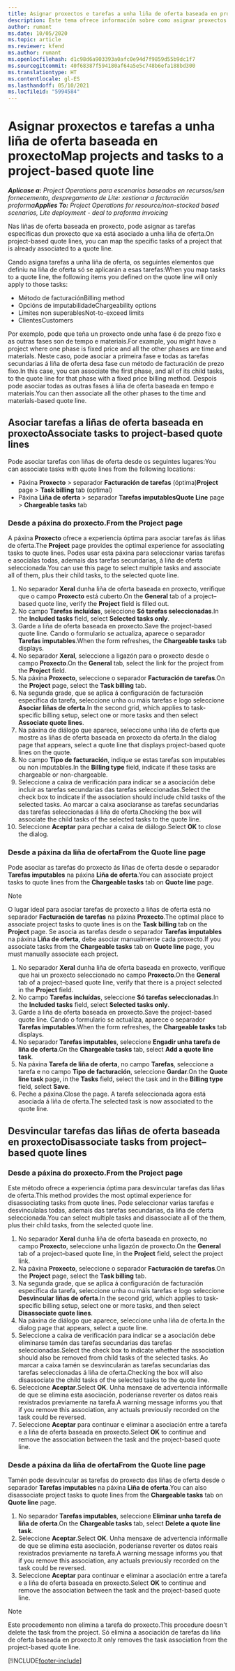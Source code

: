 ```yaml
---
title: Asignar proxectos e tarefas a unha liña de oferta baseada en proxecto
description: Este tema ofrece información sobre como asignar proxectos e tarefas a unha liña de tarefa baseada en proxecto.
author: rumant
ms.date: 10/05/2020
ms.topic: article
ms.reviewer: kfend
ms.author: rumant
ms.openlocfilehash: d1c98d6a903393a0afc0e94d7f9859d55b9dc1f7
ms.sourcegitcommit: 40f68387f594180af64a5e5c748b6efa188bd300
ms.translationtype: HT
ms.contentlocale: gl-ES
ms.lasthandoff: 05/10/2021
ms.locfileid: "5994584"
---
```

# <a name="map-projects-and-tasks-to-a-project-based-quote-line"></a><span data-ttu-id="bcbce-103">Asignar proxectos e tarefas a unha liña de oferta baseada en proxecto</span><span class="sxs-lookup"><span data-stu-id="bcbce-103">Map projects and tasks to a project-based quote line</span></span>

<span data-ttu-id="bcbce-104">_**Aplícase a:** Project Operations para escenarios baseados en recursos/sen fornecemento, despregamento de Lite: xestionar a facturación proforma_</span><span class="sxs-lookup"><span data-stu-id="bcbce-104">_**Applies To:** Project Operations for resource/non-stocked based scenarios, Lite deployment - deal to proforma invoicing_</span></span>

<span data-ttu-id="bcbce-105">Nas liñas de oferta baseada en proxecto, pode asignar as tarefas específicas dun proxecto que xa está asociado a unha liña de oferta.</span><span class="sxs-lookup"><span data-stu-id="bcbce-105">On project-based quote lines, you can map the specific tasks of a project that is already associated to a quote line.</span></span>

<span data-ttu-id="bcbce-106">Cando asigna tarefas a unha liña de oferta, os seguintes elementos que definiu na liña de oferta só se aplicarán a esas tarefas:</span><span class="sxs-lookup"><span data-stu-id="bcbce-106">When you map tasks to a quote line, the following items you defined on the quote line will only apply to those tasks:</span></span>

- <span data-ttu-id="bcbce-107">Método de facturación</span><span class="sxs-lookup"><span data-stu-id="bcbce-107">Billing method</span></span>
- <span data-ttu-id="bcbce-108">Opcións de imputabilidade</span><span class="sxs-lookup"><span data-stu-id="bcbce-108">Chargeability options</span></span>
- <span data-ttu-id="bcbce-109">Límites non superables</span><span class="sxs-lookup"><span data-stu-id="bcbce-109">Not-to-exceed limits</span></span>
- <span data-ttu-id="bcbce-110">Clientes</span><span class="sxs-lookup"><span data-stu-id="bcbce-110">Customers</span></span>

<span data-ttu-id="bcbce-111">Por exemplo, pode que teña un proxecto onde unha fase é de prezo fixo e as outras fases son de tempo e materiais.</span><span class="sxs-lookup"><span data-stu-id="bcbce-111">For example, you might have a project where one phase is fixed price and all the other phases are time and materials.</span></span> <span data-ttu-id="bcbce-112">Neste caso, pode asociar a primeira fase e todas as tarefas secundarias á liña de oferta desa fase cun método de facturación de prezo fixo.</span><span class="sxs-lookup"><span data-stu-id="bcbce-112">In this case, you can associate the first phase, and all of its child tasks, to the quote line for that phase with a fixed price billing method.</span></span> <span data-ttu-id="bcbce-113">Despois pode asociar todas as outras fases á liña de oferta baseada en tempo e materiais.</span><span class="sxs-lookup"><span data-stu-id="bcbce-113">You can then associate all the other phases to the time and materials-based quote line.</span></span>

## <a name="associate-tasks-to-project-based-quote-lines"></a><span data-ttu-id="bcbce-114">Asociar tarefas a liñas de oferta baseada en proxecto</span><span class="sxs-lookup"><span data-stu-id="bcbce-114">Associate tasks to project-based quote lines</span></span>

<span data-ttu-id="bcbce-115">Pode asociar tarefas con liñas de oferta desde os seguintes lugares:</span><span class="sxs-lookup"><span data-stu-id="bcbce-115">You can associate tasks with quote lines from the following locations:</span></span>

- <span data-ttu-id="bcbce-116">Páxina **Proxecto** > separador **Facturación de tarefas** (óptima)</span><span class="sxs-lookup"><span data-stu-id="bcbce-116">**Project** page > **Task billing** tab (optimal)</span></span>
- <span data-ttu-id="bcbce-117">Páxina **Liña de oferta** > separador **Tarefas imputables**</span><span class="sxs-lookup"><span data-stu-id="bcbce-117">**Quote Line** page > **Chargeable tasks** tab</span></span> 

### <a name="from-the-project-page"></a><span data-ttu-id="bcbce-118">Desde a páxina do proxecto.</span><span class="sxs-lookup"><span data-stu-id="bcbce-118">From the Project page</span></span>

<span data-ttu-id="bcbce-119">A páxina **Proxecto** ofrece a experiencia óptima para asociar tarefas ás liñas de oferta.</span><span class="sxs-lookup"><span data-stu-id="bcbce-119">The **Project** page provides the optimal experience for associating tasks to quote lines.</span></span> <span data-ttu-id="bcbce-120">Podes usar esta páxina para seleccionar varias tarefas e asocialas todas, ademais das tarefas secundarias, á liña de oferta seleccionada.</span><span class="sxs-lookup"><span data-stu-id="bcbce-120">You can use this page to select multiple tasks and associate all of them, plus their child tasks, to the selected quote line.</span></span>

1. <span data-ttu-id="bcbce-121">No separador **Xeral** dunha liña de oferta baseada en proxecto, verifique que o campo **Proxecto** está cuberto.</span><span class="sxs-lookup"><span data-stu-id="bcbce-121">On the **General** tab of a project–based quote line, verify the **Project** field is filled out.</span></span>
2. <span data-ttu-id="bcbce-122">No campo **Tarefas incluídas**, seleccione **Só tarefas seleccionadas**.</span><span class="sxs-lookup"><span data-stu-id="bcbce-122">In the **Included tasks** field, select **Selected tasks only**.</span></span>
3. <span data-ttu-id="bcbce-123">Garde a liña de oferta baseada en proxecto.</span><span class="sxs-lookup"><span data-stu-id="bcbce-123">Save the project-based quote line.</span></span> <span data-ttu-id="bcbce-124">Cando o formulario se actualiza, aparece o separador **Tarefas imputables**.</span><span class="sxs-lookup"><span data-stu-id="bcbce-124">When the form refreshes, the **Chargeable tasks** tab displays.</span></span>
4. <span data-ttu-id="bcbce-125">No separador **Xeral**, seleccione a ligazón para o proxecto desde o campo **Proxecto**.</span><span class="sxs-lookup"><span data-stu-id="bcbce-125">On the **General** tab, select the link for the project from the **Project** field.</span></span>
5. <span data-ttu-id="bcbce-126">Na páxina **Proxecto**, seleccione o separador **Facturación de tarefas**.</span><span class="sxs-lookup"><span data-stu-id="bcbce-126">On the **Project** page, select the **Task billing** tab.</span></span>
6. <span data-ttu-id="bcbce-127">Na segunda grade, que se aplica á configuración de facturación específica da tarefa, seleccione unha ou máis tarefas e logo seleccione **Asociar liñas de oferta**.</span><span class="sxs-lookup"><span data-stu-id="bcbce-127">In the second grid, which applies to task-specific billing setup, select one or more tasks and then select **Associate quote lines**.</span></span>
7. <span data-ttu-id="bcbce-128">Na páxina de diálogo que aparece, seleccione unha liña de oferta que mostre as liñas de oferta baseada en proxecto da oferta.</span><span class="sxs-lookup"><span data-stu-id="bcbce-128">In the dialog page that appears, select a quote line that displays project-based quote lines on the quote.</span></span>
8. <span data-ttu-id="bcbce-129">No campo **Tipo de facturación**, indique se estas tarefas son imputables ou non imputables.</span><span class="sxs-lookup"><span data-stu-id="bcbce-129">In the **Billing type** field, indicate if these tasks are chargeable or non-chargeable.</span></span>
9. <span data-ttu-id="bcbce-130">Seleccione a caixa de verificación para indicar se a asociación debe incluír as tarefas secundarias das tarefas seleccionadas.</span><span class="sxs-lookup"><span data-stu-id="bcbce-130">Select the check box to indicate if the association should include child tasks of the selected tasks.</span></span> <span data-ttu-id="bcbce-131">Ao marcar a caixa asociaranse as tarefas secundarias das tarefas seleccionadas á liña de oferta.</span><span class="sxs-lookup"><span data-stu-id="bcbce-131">Checking the box will associate the child tasks of the selected tasks to the quote line.</span></span>
10. <span data-ttu-id="bcbce-132">Seleccione **Aceptar** para pechar a caixa de diálogo.</span><span class="sxs-lookup"><span data-stu-id="bcbce-132">Select **OK** to close the dialog.</span></span>

### <a name="from-the-quote-line-page"></a><span data-ttu-id="bcbce-133">Desde a páxina da liña de oferta</span><span class="sxs-lookup"><span data-stu-id="bcbce-133">From the Quote line page</span></span>

<span data-ttu-id="bcbce-134">Pode asociar as tarefas do proxecto ás liñas de oferta desde o separador **Tarefas imputables** na páxina **Liña de oferta**.</span><span class="sxs-lookup"><span data-stu-id="bcbce-134">You can associate project tasks to quote lines from the **Chargeable tasks** tab on **Quote line** page.</span></span>

>[!NOTE]
><span data-ttu-id="bcbce-135">O lugar ideal para asociar tarefas de proxecto a liñas de oferta está no separador **Facturación de tarefas** na páxina **Proxecto**.</span><span class="sxs-lookup"><span data-stu-id="bcbce-135">The optimal place to associate project tasks to quote lines is on the **Task billing** tab on the **Project** page.</span></span> <span data-ttu-id="bcbce-136">Se asocia as tarefas desde o separador **Tarefas imputables** na páxina **Liña de oferta**, debe asociar manualmente cada proxecto.</span><span class="sxs-lookup"><span data-stu-id="bcbce-136">If you associate tasks from the **Chargeable tasks** tab on **Quote line** page, you must manually associate each project.</span></span>

1. <span data-ttu-id="bcbce-137">No separador **Xeral** dunha liña de oferta baseada en proxecto, verifique que hai un proxecto seleccionado no campo **Proxecto**.</span><span class="sxs-lookup"><span data-stu-id="bcbce-137">On the **General** tab of a project–based quote line, verify that there is a project selected in the **Project** field.</span></span>
2. <span data-ttu-id="bcbce-138">No campo **Tarefas incluídas**, seleccione **Só tarefas seleccionadas**.</span><span class="sxs-lookup"><span data-stu-id="bcbce-138">In the **Included tasks** field, select **Selected tasks only**.</span></span>
3. <span data-ttu-id="bcbce-139">Garde a liña de oferta baseada en proxecto.</span><span class="sxs-lookup"><span data-stu-id="bcbce-139">Save the project-based quote line.</span></span> <span data-ttu-id="bcbce-140">Cando o formulario se actualiza, aparece o separador **Tarefas imputables**.</span><span class="sxs-lookup"><span data-stu-id="bcbce-140">When the form refreshes, the **Chargeable tasks** tab displays.</span></span>
4. <span data-ttu-id="bcbce-141">No separador **Tarefas imputables**, seleccione **Engadir unha tarefa de liña de oferta**.</span><span class="sxs-lookup"><span data-stu-id="bcbce-141">On the **Chargeable tasks** tab, select **Add a quote line task**.</span></span>
5. <span data-ttu-id="bcbce-142">Na páxina **Tarefa de liña de oferta**, no campo **Tarefas**, seleccione a tarefa e no campo **Tipo de facturación**, seleccione **Gardar**.</span><span class="sxs-lookup"><span data-stu-id="bcbce-142">On the **Quote line task** page, in the **Tasks** field, select the task and in the **Billing type** field, select **Save**.</span></span> 
6. <span data-ttu-id="bcbce-143">Peche a páxina.</span><span class="sxs-lookup"><span data-stu-id="bcbce-143">Close the page.</span></span> <span data-ttu-id="bcbce-144">A tarefa seleccionada agora está asociada á liña de oferta.</span><span class="sxs-lookup"><span data-stu-id="bcbce-144">The selected task is now associated to the quote line.</span></span>

## <a name="disassociate-tasks-from-projectbased-quote-lines"></a><span data-ttu-id="bcbce-145">Desvincular tarefas das liñas de oferta baseada en proxecto</span><span class="sxs-lookup"><span data-stu-id="bcbce-145">Disassociate tasks from project–based quote lines</span></span>

### <a name="from-the-project-page"></a><span data-ttu-id="bcbce-146">Desde a páxina do proxecto.</span><span class="sxs-lookup"><span data-stu-id="bcbce-146">From the Project page</span></span>

<span data-ttu-id="bcbce-147">Este método ofrece a experiencia óptima para desvincular tarefas das liñas de oferta.</span><span class="sxs-lookup"><span data-stu-id="bcbce-147">This method provides the most optimal experience for disassociating tasks from quote lines.</span></span> <span data-ttu-id="bcbce-148">Pode seleccionar varias tarefas e desvinculalas todas, ademais das tarefas secundarias, da liña de oferta seleccionada.</span><span class="sxs-lookup"><span data-stu-id="bcbce-148">You can select multiple tasks and disassociate all of the them, plus their child tasks, from the selected quote line.</span></span>

1. <span data-ttu-id="bcbce-149">No separador **Xeral** dunha liña de oferta baseada en proxecto, no campo **Proxecto**, seleccione unha ligazón de proxecto.</span><span class="sxs-lookup"><span data-stu-id="bcbce-149">On the **General** tab of a project–based quote line, in the **Project** field, select the project link.</span></span>
2. <span data-ttu-id="bcbce-150">Na páxina **Proxecto**, seleccione o separador **Facturación de tarefas**.</span><span class="sxs-lookup"><span data-stu-id="bcbce-150">On the **Project** page, select the **Task billing** tab.</span></span>
3. <span data-ttu-id="bcbce-151">Na segunda grade, que se aplica á configuración de facturación específica da tarefa, seleccione unha ou máis tarefas e logo seleccione **Desvincular liñas de oferta**.</span><span class="sxs-lookup"><span data-stu-id="bcbce-151">In the second grid, which applies to task-specific billing setup, select one or more tasks, and then select **Disassociate quote lines**.</span></span>
4. <span data-ttu-id="bcbce-152">Na páxina de diálogo que aparece, seleccione unha liña de oferta.</span><span class="sxs-lookup"><span data-stu-id="bcbce-152">In the dialog page that appears, select a quote line.</span></span>
5. <span data-ttu-id="bcbce-153">Seleccione a caixa de verificación para indicar se a asociación debe eliminarse tamén das tarefas secundarias das tarefas seleccionadas.</span><span class="sxs-lookup"><span data-stu-id="bcbce-153">Select the check box to indicate whether the association should also be removed from child tasks of the selected tasks.</span></span> <span data-ttu-id="bcbce-154">Ao marcar a caixa tamén se desvincularán as tarefas secundarias das tarefas seleccionadas á liña de oferta.</span><span class="sxs-lookup"><span data-stu-id="bcbce-154">Checking the box will also disassociate the child tasks of the selected tasks to the quote line.</span></span>
6. <span data-ttu-id="bcbce-155">Seleccione **Aceptar**.</span><span class="sxs-lookup"><span data-stu-id="bcbce-155">Select **OK**.</span></span> <span data-ttu-id="bcbce-156">Unha mensaxe de advertencia infórmalle de que se elimina esta asociación, poderíanse reverter os datos reais rexistrados previamente na tarefa.</span><span class="sxs-lookup"><span data-stu-id="bcbce-156">A warning message informs you that if you remove this association, any actuals previously recorded on the task could be reversed.</span></span> 
7. <span data-ttu-id="bcbce-157">Seleccione **Aceptar** para continuar e eliminar a asociación entre a tarefa e a liña de oferta baseada en proxecto.</span><span class="sxs-lookup"><span data-stu-id="bcbce-157">Select **OK** to continue and remove the association between the task and the project-based quote line.</span></span>

### <a name="from-the-quote-line-page"></a><span data-ttu-id="bcbce-158">Desde a páxina da liña de oferta</span><span class="sxs-lookup"><span data-stu-id="bcbce-158">From the Quote line page</span></span>

<span data-ttu-id="bcbce-159">Tamén pode desvincular as tarefas do proxecto das liñas de oferta desde o separador **Tarefas imputables** na páxina **Liña de oferta**.</span><span class="sxs-lookup"><span data-stu-id="bcbce-159">You can also disassociate project tasks to quote lines from the **Chargeable tasks** tab on **Quote line** page.</span></span>

1. <span data-ttu-id="bcbce-160">No separador **Tarefas imputables**, seleccione **Eliminar unha tarefa de liña de oferta**.</span><span class="sxs-lookup"><span data-stu-id="bcbce-160">On the **Chargeable tasks** tab, select **Delete a quote line task**.</span></span>
2. <span data-ttu-id="bcbce-161">Seleccione **Aceptar**.</span><span class="sxs-lookup"><span data-stu-id="bcbce-161">Select **OK**.</span></span> <span data-ttu-id="bcbce-162">Unha mensaxe de advertencia infórmalle de que se elimina esta asociación, poderíanse reverter os datos reais rexistrados previamente na tarefa.</span><span class="sxs-lookup"><span data-stu-id="bcbce-162">A warning message informs you that if you remove this association, any actuals previously recorded on the task could be reversed.</span></span> 
3. <span data-ttu-id="bcbce-163">Seleccione **Aceptar** para continuar e eliminar a asociación entre a tarefa e a liña de oferta baseada en proxecto.</span><span class="sxs-lookup"><span data-stu-id="bcbce-163">Select **OK** to continue and remove the association between the task and the project-based quote line.</span></span>

>[!NOTE]
> <span data-ttu-id="bcbce-164">Este procedemento non elimina a tarefa do proxecto.</span><span class="sxs-lookup"><span data-stu-id="bcbce-164">This procedure doesn't delete the task from the project.</span></span> <span data-ttu-id="bcbce-165">Só elimina a asociación de tarefas da liña de oferta baseada en proxecto.</span><span class="sxs-lookup"><span data-stu-id="bcbce-165">It only removes the task association from the project-based quote line.</span></span>


[!INCLUDE[footer-include](../../includes/footer-banner.md)]